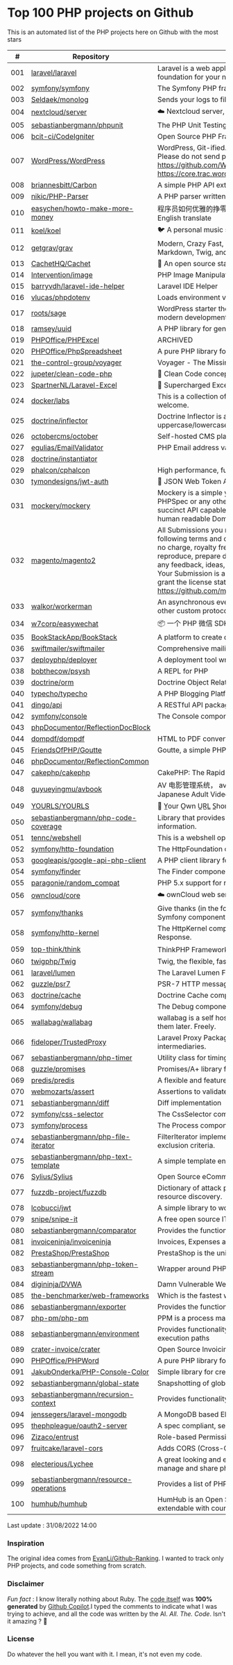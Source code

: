 # Top 100 PHP projects on Github

This is an automated list of the PHP projects here on Github with the most stars

| # | Repository | Description | Stars | Forks |
|---|------------|-------------|-------|-------|
| 001 | [laravel/laravel](https://github.com/laravel/laravel) | Laravel is a web application framework with expressive, elegant syntax. We’ve already laid the foundation for your next big idea — freeing you to create without sweating the small things. | 70813 | 22898 |
| 002 | [symfony/symfony](https://github.com/symfony/symfony) | The Symfony PHP framework | 27390 | 8810 |
| 003 | [Seldaek/monolog](https://github.com/Seldaek/monolog) | Sends your logs to files, sockets, inboxes, databases and various web services | 19871 | 1833 |
| 004 | [nextcloud/server](https://github.com/nextcloud/server) | ☁️ Nextcloud server, a safe home for all your data | 19841 | 3166 |
| 005 | [sebastianbergmann/phpunit](https://github.com/sebastianbergmann/phpunit) | The PHP Unit Testing framework. | 18633 | 2107 |
| 006 | [bcit-ci/CodeIgniter](https://github.com/bcit-ci/CodeIgniter) | Open Source PHP Framework (originally from EllisLab) | 18187 | 7744 |
| 007 | [WordPress/WordPress](https://github.com/WordPress/WordPress) | WordPress, Git-ified. This repository is just a mirror of the WordPress subversion repository. Please do not send pull requests. Submit pull requests to https://github.com/WordPress/wordpress-develop and patches to https://core.trac.wordpress.org/ instead. | 16564 | 11551 |
| 008 | [briannesbitt/Carbon](https://github.com/briannesbitt/Carbon) | A simple PHP API extension for DateTime. | 15892 | 1224 |
| 009 | [nikic/PHP-Parser](https://github.com/nikic/PHP-Parser) | A PHP parser written in PHP | 15616 | 890 |
| 010 | [easychen/howto-make-more-money](https://github.com/easychen/howto-make-more-money) | 程序员如何优雅的挣零花钱，2.0版，升级为小书了。Most of this not work outside China , so no English translate | 15597 | 1649 |
| 011 | [koel/koel](https://github.com/koel/koel) | 🐦 A personal music streaming server that works. | 13932 | 1767 |
| 012 | [getgrav/grav](https://github.com/getgrav/grav) | Modern, Crazy Fast, Ridiculously Easy and Amazingly Powerful Flat-File CMS powered by PHP, Markdown, Twig, and Symfony | 13420 | 1350 |
| 013 | [CachetHQ/Cachet](https://github.com/CachetHQ/Cachet) | 📛 An open source status page system for everyone. | 12866 | 1540 |
| 014 | [Intervention/image](https://github.com/Intervention/image) | PHP Image Manipulation | 12790 | 1420 |
| 015 | [barryvdh/laravel-ide-helper](https://github.com/barryvdh/laravel-ide-helper) | Laravel IDE Helper | 12540 | 1084 |
| 016 | [vlucas/phpdotenv](https://github.com/vlucas/phpdotenv) | Loads environment variables from `.env` to `getenv()`, `$_ENV` and `$_SERVER` automagically. | 12109 | 583 |
| 017 | [roots/sage](https://github.com/roots/sage) | WordPress starter theme with Laravel Blade components and templates, Tailwind CSS, and a modern development workflow | 11873 | 3000 |
| 018 | [ramsey/uuid](https://github.com/ramsey/uuid) | A PHP library for generating universally unique identifiers (UUIDs). | 11800 | 472 |
| 019 | [PHPOffice/PHPExcel](https://github.com/PHPOffice/PHPExcel) | ARCHIVED | 11479 | 4186 |
| 020 | [PHPOffice/PhpSpreadsheet](https://github.com/PHPOffice/PhpSpreadsheet) | A pure PHP library for reading and writing spreadsheet files | 11471 | 2752 |
| 021 | [the-control-group/voyager](https://github.com/the-control-group/voyager) | Voyager - The Missing Laravel Admin | 11109 | 2607 |
| 022 | [jupeter/clean-code-php](https://github.com/jupeter/clean-code-php) | :bathtub: Clean Code concepts adapted for PHP | 11032 | 2738 |
| 023 | [SpartnerNL/Laravel-Excel](https://github.com/SpartnerNL/Laravel-Excel) | 🚀 Supercharged Excel exports and imports in Laravel | 11006 | 1730 |
| 024 | [docker/labs](https://github.com/docker/labs) | This is a collection of tutorials for learning how to use Docker with various tools. Contributions welcome. | 10906 | 5332 |
| 025 | [doctrine/inflector](https://github.com/doctrine/inflector) | Doctrine Inflector is a small library that can perform string manipulations with regard to uppercase/lowercase and singular/plural forms of words. | 10880 | 116 |
| 026 | [octobercms/october](https://github.com/octobercms/october) | Self-hosted CMS platform based on the Laravel PHP Framework. | 10792 | 2265 |
| 027 | [egulias/EmailValidator](https://github.com/egulias/EmailValidator) | PHP Email address validator | 10789 | 166 |
| 028 | [doctrine/instantiator](https://github.com/doctrine/instantiator) |  | 10653 | 60 |
| 029 | [phalcon/cphalcon](https://github.com/phalcon/cphalcon) | High performance, full-stack PHP framework delivered as a C extension. | 10612 | 1921 |
| 030 | [tymondesigns/jwt-auth](https://github.com/tymondesigns/jwt-auth) | 🔐 JSON Web Token Authentication for Laravel & Lumen | 10611 | 1514 |
| 031 | [mockery/mockery](https://github.com/mockery/mockery) | Mockery is a simple yet flexible PHP mock object framework for use in unit testing with PHPUnit, PHPSpec or any other testing framework. Its core goal is to offer a test double framework with a succinct API capable of clearly defining all possible object operations and interactions using a human readable Domain Specific Language (DSL). | 10256 | 449 |
| 032 | [magento/magento2](https://github.com/magento/magento2) | All Submissions you make to Magento Inc. ("Magento") through GitHub are subject to the following terms and conditions: (1) You grant Magento a perpetual, worldwide, non-exclusive, no charge, royalty free, irrevocable license under your applicable copyrights and patents to reproduce, prepare derivative works of, display, publically perform, sublicense and distribute any feedback, ideas, code, or other information (“Submission") you submit through GitHub. (2) Your Submission is an original work of authorship and you are the owner or are legally entitled to grant the license stated above. (3) You agree to the Contributor License Agreement found here:  https://github.com/magento/magento2/blob/master/CONTRIBUTOR_LICENSE_AGREEMENT.html | 10215 | 9003 |
| 033 | [walkor/workerman](https://github.com/walkor/workerman) | An asynchronous event driven PHP socket framework. Supports HTTP, Websocket, SSL and other custom protocols. PHP>=5.4. | 10033 | 2216 |
| 034 | [w7corp/easywechat](https://github.com/w7corp/easywechat) | 📦 一个 PHP 微信 SDK | 9894 | 2409 |
| 035 | [BookStackApp/BookStack](https://github.com/BookStackApp/BookStack) | A platform to create documentation/wiki content built with PHP & Laravel | 9889 | 1348 |
| 036 | [swiftmailer/swiftmailer](https://github.com/swiftmailer/swiftmailer) | Comprehensive mailing tools for PHP | 9568 | 830 |
| 037 | [deployphp/deployer](https://github.com/deployphp/deployer) | A deployment tool written in PHP with support for popular frameworks out of the box | 9490 | 1408 |
| 038 | [bobthecow/psysh](https://github.com/bobthecow/psysh) | A REPL for PHP | 9362 | 291 |
| 039 | [doctrine/orm](https://github.com/doctrine/orm) | Doctrine Object Relational Mapper (ORM) | 9338 | 2427 |
| 040 | [typecho/typecho](https://github.com/typecho/typecho) | A PHP Blogging Platform. Simple and Powerful. | 9292 | 1826 |
| 041 | [dingo/api](https://github.com/dingo/api) | A RESTful API package for the Laravel and Lumen frameworks. | 9280 | 1281 |
| 042 | [symfony/console](https://github.com/symfony/console) | The Console component eases the creation of beautiful and testable command line interfaces. | 9257 | 247 |
| 043 | [phpDocumentor/ReflectionDocBlock](https://github.com/phpDocumentor/ReflectionDocBlock) |  | 9115 | 101 |
| 044 | [dompdf/dompdf](https://github.com/dompdf/dompdf) | HTML to PDF converter for PHP | 9058 | 1678 |
| 045 | [FriendsOfPHP/Goutte](https://github.com/FriendsOfPHP/Goutte) | Goutte, a simple PHP Web Scraper | 9028 | 1011 |
| 046 | [phpDocumentor/ReflectionCommon](https://github.com/phpDocumentor/ReflectionCommon) |  | 8819 | 20 |
| 047 | [cakephp/cakephp](https://github.com/cakephp/cakephp) | CakePHP: The Rapid Development Framework for PHP - Official Repository | 8534 | 3463 |
| 048 | [guyueyingmu/avbook](https://github.com/guyueyingmu/avbook) | AV 电影管理系统， avmoo , javbus , javlibrary 爬虫，线上 AV 影片图书馆，AV 磁力链接数据库，Japanese Adult Video Library,Adult Video Magnet Links - Japanese Adult Video Database | 8511 | 1981 |
| 049 | [YOURLS/YOURLS](https://github.com/YOURLS/YOURLS) | 🔗 Y̲our O̲wn U̲R̲L̲ S̲hortener - the 𝑑𝑒 𝑓𝑎𝑐𝑡𝑜 standard self hosted URL shortener in PHP | 8366 | 1744 |
| 050 | [sebastianbergmann/php-code-coverage](https://github.com/sebastianbergmann/php-code-coverage) | Library that provides collection, processing, and rendering functionality for PHP code coverage information. | 8367 | 358 |
| 051 | [tennc/webshell](https://github.com/tennc/webshell) | This is a webshell open source project | 8333 | 5357 |
| 052 | [symfony/http-foundation](https://github.com/symfony/http-foundation) | The HttpFoundation component defines an object-oriented layer for the HTTP specification. | 8263 | 281 |
| 053 | [googleapis/google-api-php-client](https://github.com/googleapis/google-api-php-client) | A PHP client library for accessing Google APIs | 8220 | 3456 |
| 054 | [symfony/finder](https://github.com/symfony/finder) | The Finder component finds files and directories via an intuitive fluent interface. | 8047 | 55 |
| 055 | [paragonie/random_compat](https://github.com/paragonie/random_compat) | PHP 5.x support for random_bytes() and random_int() | 8017 | 119 |
| 056 | [owncloud/core](https://github.com/owncloud/core) | :cloud: ownCloud web server core (Files, DAV, etc.) | 7827 | 2067 |
| 057 | [symfony/thanks](https://github.com/symfony/thanks) | Give thanks (in the form of a GitHub ★) to your fellow PHP package maintainers (not limited to Symfony components)! | 7740 | 41 |
| 058 | [symfony/http-kernel](https://github.com/symfony/http-kernel) | The HttpKernel component provides a structured process for converting a Request into a Response. | 7735 | 88 |
| 059 | [top-think/think](https://github.com/top-think/think) | ThinkPHP Framework ——十年匠心的高性能PHP框架 | 7713 | 1651 |
| 060 | [twigphp/Twig](https://github.com/twigphp/Twig) | Twig, the flexible, fast, and secure template language for PHP | 7597 | 1183 |
| 061 | [laravel/lumen](https://github.com/laravel/lumen) | The Laravel Lumen Framework. | 7562 | 1002 |
| 062 | [guzzle/psr7](https://github.com/guzzle/psr7) | PSR-7 HTTP message library | 7543 | 261 |
| 063 | [doctrine/cache](https://github.com/doctrine/cache) | Doctrine Cache component | 7505 | 213 |
| 064 | [symfony/debug](https://github.com/symfony/debug) | The Debug component provides tools to ease debugging PHP code. | 7324 | 54 |
| 065 | [wallabag/wallabag](https://github.com/wallabag/wallabag) | wallabag is a self hostable application for saving web pages: Save and classify articles. Read them later. Freely. | 7317 | 678 |
| 066 | [fideloper/TrustedProxy](https://github.com/fideloper/TrustedProxy) | Laravel Proxy Package for handling sessions when behind load balancers or other intermediaries. | 7294 | 111 |
| 067 | [sebastianbergmann/php-timer](https://github.com/sebastianbergmann/php-timer) | Utility class for timing | 7293 | 59 |
| 068 | [guzzle/promises](https://github.com/guzzle/promises) | Promises/A+ library for PHP with synchronous support | 7235 | 109 |
| 069 | [predis/predis](https://github.com/predis/predis) | A flexible and feature-complete Redis client for PHP. | 7177 | 948 |
| 070 | [webmozarts/assert](https://github.com/webmozarts/assert) | Assertions to validate method input/output with nice error messages. | 7156 | 128 |
| 071 | [sebastianbergmann/diff](https://github.com/sebastianbergmann/diff) | Diff implementation | 7141 | 75 |
| 072 | [symfony/css-selector](https://github.com/symfony/css-selector) | The CssSelector component converts CSS selectors to XPath expressions. | 7110 | 41 |
| 073 | [symfony/process](https://github.com/symfony/process) | The Process component executes commands in sub-processes. | 7085 | 101 |
| 074 | [sebastianbergmann/php-file-iterator](https://github.com/sebastianbergmann/php-file-iterator) | FilterIterator implementation that filters files based on a list of suffixes, prefixes, and other exclusion criteria. | 7069 | 47 |
| 075 | [sebastianbergmann/php-text-template](https://github.com/sebastianbergmann/php-text-template) | A simple template engine. | 7024 | 32 |
| 076 | [Sylius/Sylius](https://github.com/Sylius/Sylius) | Open Source eCommerce Platform on Symfony | 6979 | 1966 |
| 077 | [fuzzdb-project/fuzzdb](https://github.com/fuzzdb-project/fuzzdb) | Dictionary of attack patterns and primitives for black-box application fault injection and resource discovery. | 6888 | 1994 |
| 078 | [lcobucci/jwt](https://github.com/lcobucci/jwt) | A simple library to work with JSON Web Token and JSON Web Signature | 6738 | 561 |
| 079 | [snipe/snipe-it](https://github.com/snipe/snipe-it) | A free open source IT asset/license management system | 6736 | 2286 |
| 080 | [sebastianbergmann/comparator](https://github.com/sebastianbergmann/comparator) | Provides the functionality to compare PHP values for equality. | 6644 | 58 |
| 081 | [invoiceninja/invoiceninja](https://github.com/invoiceninja/invoiceninja) | Invoices, Expenses and Tasks built with Laravel and Flutter | 6611 | 1975 |
| 082 | [PrestaShop/PrestaShop](https://github.com/PrestaShop/PrestaShop) | PrestaShop is the universal open-source software platform to build your e-commerce solution. | 6590 | 4436 |
| 083 | [sebastianbergmann/php-token-stream](https://github.com/sebastianbergmann/php-token-stream) | Wrapper around PHP's tokenizer extension. | 6505 | 56 |
| 084 | [digininja/DVWA](https://github.com/digininja/DVWA) | Damn Vulnerable Web Application (DVWA) | 6477 | 2182 |
| 085 | [the-benchmarker/web-frameworks](https://github.com/the-benchmarker/web-frameworks) | Which is the fastest web framework? | 6439 | 573 |
| 086 | [sebastianbergmann/exporter](https://github.com/sebastianbergmann/exporter) | Provides the functionality to export PHP variables for visualization | 6430 | 31 |
| 087 | [php-pm/php-pm](https://github.com/php-pm/php-pm) | PPM is a process manager, supercharger and load balancer for modern PHP applications. | 6428 | 375 |
| 088 | [sebastianbergmann/environment](https://github.com/sebastianbergmann/environment) | Provides functionality that helps writing PHP code that has runtime-specific (PHP / HHVM) execution paths | 6390 | 31 |
| 089 | [crater-invoice/crater](https://github.com/crater-invoice/crater) | Open Source Invoicing Solution for Individuals & Businesses | 6342 | 1204 |
| 090 | [PHPOffice/PHPWord](https://github.com/PHPOffice/PHPWord) | A pure PHP library for reading and writing word processing documents | 6341 | 2490 |
| 091 | [JakubOnderka/PHP-Console-Color](https://github.com/JakubOnderka/PHP-Console-Color) | Simple library for creating colored console ouput | 6235 | 29 |
| 092 | [sebastianbergmann/global-state](https://github.com/sebastianbergmann/global-state) | Snapshotting of global state, factored out of PHPUnit into a stand-alone component | 6231 | 18 |
| 093 | [sebastianbergmann/recursion-context](https://github.com/sebastianbergmann/recursion-context) | Provides functionality to recursively process PHP variables | 6209 | 15 |
| 094 | [jenssegers/laravel-mongodb](https://github.com/jenssegers/laravel-mongodb) | A MongoDB based Eloquent model and Query builder for Laravel (Moloquent) | 6177 | 1328 |
| 095 | [thephpleague/oauth2-server](https://github.com/thephpleague/oauth2-server) | A spec compliant, secure by default PHP OAuth 2.0 Server | 6143 | 1084 |
| 096 | [Zizaco/entrust](https://github.com/Zizaco/entrust) | Role-based Permissions for Laravel 5 | 6139 | 1324 |
| 097 | [fruitcake/laravel-cors](https://github.com/fruitcake/laravel-cors) | Adds CORS (Cross-Origin Resource Sharing) headers support in your Laravel application | 6126 | 612 |
| 098 | [electerious/Lychee](https://github.com/electerious/Lychee) | A great looking and easy-to-use photo-management-system you can run on your server, to manage and share photos. | 6085 | 704 |
| 099 | [sebastianbergmann/resource-operations](https://github.com/sebastianbergmann/resource-operations) | Provides a list of PHP built-in functions that operate on resources | 5993 | 14 |
| 100 | [humhub/humhub](https://github.com/humhub/humhub) | HumHub is an Open Source Enterprise Social Network. Easy to install, intuitive to use and extendable with countless freely available modules. | 5866 | 1603 |


Last update : 31/08/2022 14:00



### Inspiration

The original idea comes from [EvanLi/Github-Ranking](https://github.com/EvanLi/Github-Ranking). I wanted to track only PHP projects, and code something from scratch.

### Disclaimer

*Fun fact* : I know literally nothing about Ruby. The [code itself](https://github.com/ozh/top_100_PHP_projects/blob/master/parse.rb) was **100% generated** by [Github Copilot](https://copilot.github.com/).I typed the comments to indicate what I was trying to achieve, and all the code was written by the AI. *All. The. Code*. Isn't it amazing ? 🤩

### License

Do whatever the hell you want with it. I mean, it's not even my code.

